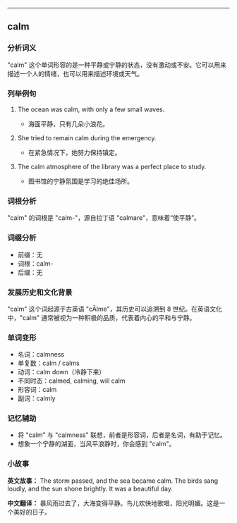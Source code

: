 
---------------
## calm
### 分析词义
"calm" 这个单词形容的是一种平静或宁静的状态，没有激动或不安。它可以用来描述一个人的情绪，也可以用来描述环境或天气。

### 列举例句
1. The ocean was calm, with only a few small waves.
   - 海面平静，只有几朵小浪花。

2. She tried to remain calm during the emergency.
   - 在紧急情况下，她努力保持镇定。

3. The calm atmosphere of the library was a perfect place to study.
   - 图书馆的宁静氛围是学习的绝佳场所。

### 词根分析
"calm" 的词根是 "calm-"，源自拉丁语 "calmare"，意味着“使平静”。

### 词缀分析
- 前缀：无
- 词根：calm-
- 后缀：无

### 发展历史和文化背景
"calm" 这个词起源于古英语 "cÄlme"，其历史可以追溯到 8 世纪。在英语文化中，"calm" 通常被视为一种积极的品质，代表着内心的平和与宁静。

### 单词变形
- 名词：calmness
- 单复数：calm / calms
- 动词：calm down（冷静下来）
- 不同时态：calmed, calming, will calm
- 形容词：calm
- 副词：calmly

### 记忆辅助
- 将 "calm" 与 "calmness" 联想，前者是形容词，后者是名词，有助于记忆。
- 想象一个宁静的湖面，当风平浪静时，你会感到 "calm"。

### 小故事
**英文故事：**
The storm passed, and the sea became calm. The birds sang loudly, and the sun shone brightly. It was a beautiful day.

**中文翻译：**
暴风雨过去了，大海变得平静。鸟儿欢快地歌唱，阳光明媚。这是一个美好的日子。

